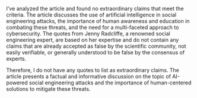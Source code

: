 I've analyzed the article and found no extraordinary claims that meet the criteria. The article discusses the use of artificial intelligence in social engineering attacks, the importance of human awareness and education in combating these threats, and the need for a multi-faceted approach to cybersecurity. The quotes from Jenny Radcliffe, a renowned social engineering expert, are based on her expertise and do not contain any claims that are already accepted as false by the scientific community, not easily verifiable, or generally understood to be false by the consensus of experts.

Therefore, I do not have any quotes to list as extraordinary claims. The article presents a factual and informative discussion on the topic of AI-powered social engineering attacks and the importance of human-centered solutions to mitigate these threats.
